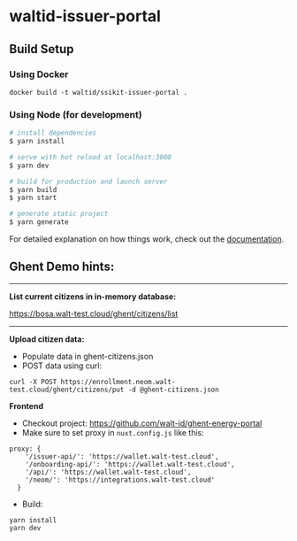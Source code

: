 # waltid-issuer-portal

## Build Setup

### Using Docker
    docker build -t waltid/ssikit-issuer-portal .

### Using Node (for development)

```bash
# install dependencies
$ yarn install

# serve with hot reload at localhost:3000
$ yarn dev

# build for production and launch server
$ yarn build
$ yarn start

# generate static project
$ yarn generate
```

For detailed explanation on how things work, check out the [documentation](https://nuxtjs.org).

## Ghent Demo hints:

---
**List current citizens in in-memory database:**

https://bosa.walt-test.cloud/ghent/citizens/list

---

**Upload citizen data:**
* Populate data in ghent-citizens.json
* POST data using curl:

`curl -X POST https://enrollment.neom.walt-test.cloud/ghent/citizens/put -d @ghent-citizens.json`

**Frontend**

* Checkout project: https://github.com/walt-id/ghent-energy-portal
* Make sure to set proxy in `nuxt.config.js` like this:
```
proxy: {
    '/issuer-api/': 'https://wallet.walt-test.cloud',
    '/onboarding-api/': 'https://wallet.walt-test.cloud',
    '/api/': 'https://wallet.walt-test.cloud',
    '/neom/': 'https://integrations.walt-test.cloud'
  }
```
* Build:
```
yarn install
yarn dev
```
